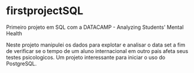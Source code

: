 # firstprojectSQL
Primeiro projeto em SQL com a DATACAMP - Analyzing Students' Mental Health

Neste projeto manipulei os dados para explotar e analisar o data set a fim de verificar se o tempo de um aluno internacional em outro pais afeta seus testes psicologicos.
Um projeto interessante para iniciar o uso do PostgreSQL.

